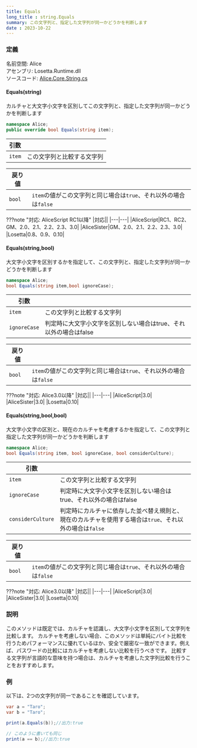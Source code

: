 ```yaml
---
title: Equals
long_title : string.Equals
summary: この文字列と、指定した文字列が同一かどうかを判断します
date : 2023-10-22
---
```


### 定義
名前空間: Alice<br/>
アセンブリ: Losetta.Runtime.dll<br/>
ソースコード: [Alice.Core.String.cs](https://github.com/WSOFT-Project/Losetta/blob/master/Losetta.Runtime/Core/Extension/Alice.Core.String.cs)

#### Equals(string)

カルチャと大文字小文字を区別してこの文字列と、指定した文字列が同一かどうかを判断します

```cs title="AliceScript"
namespace Alice;
public override bool Equals(string item);
```

|引数| |
|-|-|
|`item`|この文字列と比較する文字列|

|戻り値| |
|-|-|
|`bool`|`item`の値がこの文字列と同じ場合は`true`、それ以外の場合は`false`|

???note "対応: AliceScript RC1以降"
    |対応||
    |---|---|
    |AliceScript|RC1、RC2、GM、2.0、2.1、2.2、2.3、3.0|
    |AliceSister|GM、2.0、2.1、2.2、2.3、3.0|
    |Losetta|0.8、0.9、0.10|

#### Equals(string,bool)

大文字小文字を区別するかを指定して、この文字列と、指定した文字列が同一かどうかを判断します

```cs title="AliceScript"
namespace Alice;
bool Equals(string item,bool ignoreCase);
```
|引数| |
|-|-|
|`item`|この文字列と比較する文字列|
|`ignoreCase`|判定時に大文字小文字を区別しない場合はtrue、それ以外の場合はfalse|

|戻り値| |
|-|-|
|`bool`|`item`の値がこの文字列と同じ場合は`true`、それ以外の場合は`false`|

???note "対応: Alice3.0以降"
    |対応||
    |---|---|
    |AliceScript|3.0|
    |AliceSister|3.0|
    |Losetta|0.10|

#### Equals(string,bool,bool)

大文字小文字の区別と、現在のカルチャを考慮するかを指定して、この文字列と指定した文字列が同一かどうかを判断します

```cs title="AliceScript"
namespace Alice;
bool Equals(string item, bool ignoreCase, bool considerCulture);
```
|引数| |
|-|-|
|`item`|この文字列と比較する文字列|
|`ignoreCase`|判定時に大文字小文字を区別しない場合はtrue、それ以外の場合はfalse|
|`considerCulture`|判定時にカルチャに依存した並べ替え規則と、現在のカルチャを使用する場合は`true`、それ以外の場合は`false`|

|戻り値| |
|-|-|
|`bool`|`item`の値がこの文字列と同じ場合は`true`、それ以外の場合は`false`|

???note "対応: Alice3.0以降"
    |対応||
    |---|---|
    |AliceScript|3.0|
    |AliceSister|3.0|
    |Losetta|0.10|

### 説明
このメソッドは既定では、カルチャを認識し、大文字小文字を区別して文字列を比較します。
カルチャを考慮しない場合、このメソッドは単純にバイト比較を行うためパフォーマンスに優れているほか、安全で厳密な一致ができます。例えば、パスワードの比較にはカルチャを考慮しない比較を行うべきです。
比較する文字列が言語的な意味を持つ場合は、カルチャを考慮した文字列比較を行うことをおすすめします。

### 例
以下は、2つの文字列が同一であることを確認しています。

```cs title="AliceScript"
var a = "Taro";
var b = "Taro";

print(a.Equals(b));//出力:true

// このように書いても同じ
print(a == b);//出力:true
```
